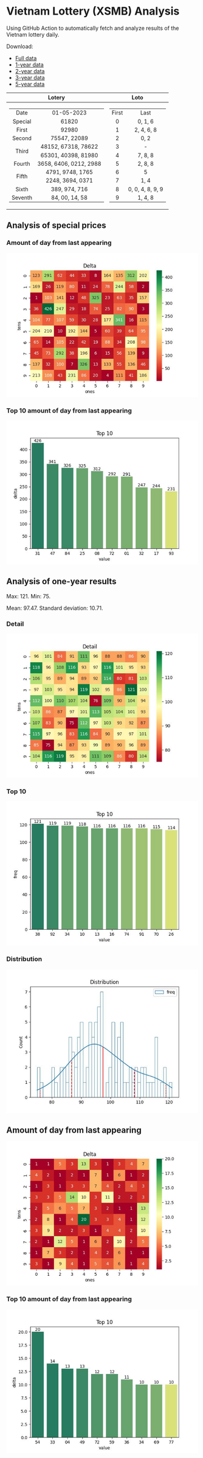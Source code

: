 # Vietnam Lottery (XSMB) Analysis

Using GitHub Action to automatically fetch and analyze results of the Vietnam lottery daily.

Download:

* [Full data](https://raw.githubusercontent.com/khiemdoan/vietnam-lottery-xsmb-analysis/main/results/xsmb.csv)
* [1-year data](https://raw.githubusercontent.com/khiemdoan/vietnam-lottery-xsmb-analysis/main/results/xsmb_1_year.csv)
* [2-year data](https://raw.githubusercontent.com/khiemdoan/vietnam-lottery-xsmb-analysis/main/results/xsmb_2_year.csv)
* [3-year data](https://raw.githubusercontent.com/khiemdoan/vietnam-lottery-xsmb-analysis/main/results/xsmb_3_year.csv)
* [5-year data](https://raw.githubusercontent.com/khiemdoan/vietnam-lottery-xsmb-analysis/main/results/xsmb_5_year.csv)

| Lotery      | Loto |
| :-----------: | :-----------: |
| <table><tr><td>Date</td><td>01-05-2023</td></tr><tr><td>Special</td><td>61820</td></tr><tr><td>First</td><td>92980</td></tr><tr><td>Second</td><td>75547, 22089</td></tr><tr><td rowspan="2">Third</td><td>48152, 67318, 78622</td></tr><tr><td>65301, 40398, 81980</td></tr><tr><td>Fourth</td><td>3658, 6406, 0212, 2988</td></tr><tr><td rowspan="2">Fifth</td><td>4791, 9748, 1765</td></tr><tr><td>2248, 3694, 0371</td></tr><tr><td>Sixth</td><td>389, 974, 716</td></tr><tr><td>Seventh</td><td>84, 00, 14, 58</td></tr></table> | <table><tr><td>First</td><td>Last</td></tr><tr><td>0</td><td>0, 1, 6</td></tr><tr><td>1</td><td>2, 4, 6, 8</td></tr><tr><td>2</td><td>0, 2</td></tr><tr><td>3</td><td>-</td></tr><tr><td>4</td><td>7, 8, 8</td></tr><tr><td>5</td><td>2, 8, 8</td></tr><tr><td>6</td><td>5</td></tr><tr><td>7</td><td>1, 4</td></tr><tr><td>8</td><td>0, 0, 4, 8, 9, 9</td></tr><tr><td>9</td><td>1, 4, 8</td></tr></table> |


<h2>Analysis of special prices</h2>

<h3>Amount of day from last appearing</h3>

![Delta](images/special_delta.jpg)

<h3>Top 10 amount of day from last appearing</h3>

![Delta top 10](images/special_delta_top_10.jpg)

<h2>Analysis of one-year results</h2>

Max: 121. Min: 75.

Mean: 97.47. Standard deviation: 10.71.

<h3>Detail</h3>

![Detail](images/heatmap.jpg)

<h3>Top 10</h3>

![Top 10](images/top-10.jpg)

<h3>Distribution</h3>

![Distribution](images/distribution.jpg)

<h2>Amount of day from last appearing</h2>

![Delta](images/delta.jpg)

<h3>Top 10 amount of day from last appearing</h3>

![Delta top 10](images/delta_top_10.jpg)